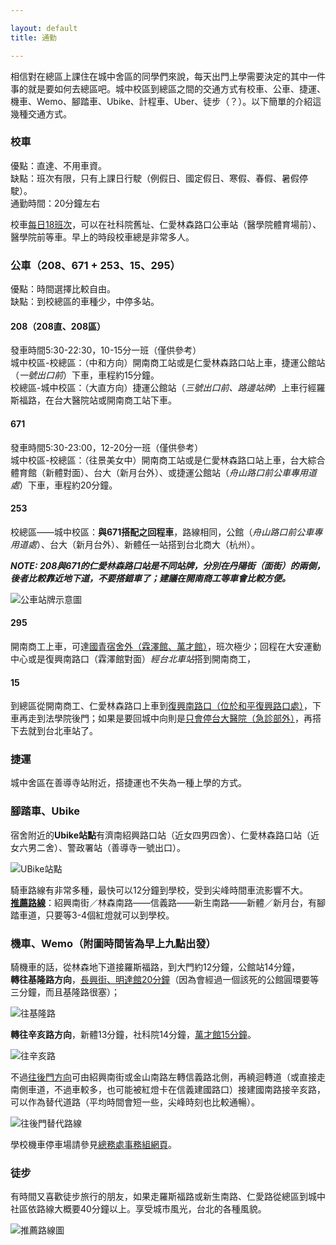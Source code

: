 ```yaml
---

layout: default  
title: 通勤

---
```


相信對在總區上課住在城中舍區的同學們來說，每天出門上學需要決定的其中一件事的就是要如何去總區吧。城中校區到總區之間的交通方式有校車、公車、捷運、機車、Wemo、腳踏車、Ubike、計程車、Uber、徒步（？）。以下簡單的介紹這幾種交通方式。
 
### 校車
優點：直達、不用車資。  
缺點：班次有限，只有上課日行駛（例假日、國定假日、寒假、春假、暑假停駛）。  
通勤時間：20分鐘左右
 
校車[每日18班次](http://general.ga.ntu.edu.tw/services/car/car3)，可以在社科院舊址、仁愛林森路口公車站（醫學院體育場前）、醫學院前等車。早上的時段校車總是非常多人。
 
### 公車（208、671 + 253、15、295）
優點：時間選擇比較自由。  
缺點：到校總區的車種少，中停多站。

#### 208（208直、208區）
發車時間5:30-22:30，10-15分一班（僅供參考）  
城中校區-校總區：（中和方向）開南商工站或是仁愛林森路口站上車，捷運公館站（*一號出口前*）下車，車程約15分鐘。  
校總區-城中校區：（大直方向）捷運公館站（*三號出口前、路邊站牌*）上車行經羅斯福路，在台大醫院站或開南商工站下車。
 
#### 671 
發車時間5:30-23:00，12-20分一班（僅供參考）  
城中校區-校總區：（往景美女中）開南商工站或是仁愛林森路口站上車，台大綜合體育館（新體對面）、台大（新月台外）、或捷運公館站（*舟山路口前公車專用道處*）下車，車程約20分鐘。

#### 253 
校總區——城中校區：**與671搭配之回程車**，路線相同，公館（*舟山路口前公車專用道處*）、台大（新月台外）、新體任一站搭到台北商大（杭州）。

***NOTE: 208與671的仁愛林森路口站是不同站牌，分別在丹陽街（面街）的兩側，後者比較靠近地下道，不要搭錯車了；建議在開南商工等車會比較方便。***

![公車站牌示意圖](https://imgur.com/2MwNU7w.png)

#### 295
開南商工上車，可達<u>國青宿舍外（霖澤館、萬才館）</u>，班次極少；回程在大安運動中心或是復興南路口（霖澤館對面）*經台北車站*搭到開南商工，

#### 15  
到總區從開南商工、仁愛林森路口上車到<u>復興南路口（位於和平復興路口處）</u>，下車再走到法學院後門；如果是要回城中向則是<u>只會停台大醫院（急診部外）</u>，再搭下去就到台北車站了。

### 捷運
城中舍區在善導寺站附近，搭捷運也不失為一種上學的方式。
 
### 腳踏車、Ubike
宿舍附近的**Ubike站點**有濟南紹興路口站（近女四男四舍）、仁愛林森路口站（近女六男二舍）、警政署站（善導寺一號出口）。  

![UBike站點](https://imgur.com/yhs6Mi2.png)

騎車路線有非常多種，最快可以12分鐘到學校，受到尖峰時間車流影響不大。  
**[推薦路線](https://goo.gl/maps/k8RbBajNJCuyaZxq5)**：紹興南街／林森南路——信義路——新生南路——新體／新月台，有腳踏車道，只要等3-4個紅燈就可以到學校。  
 
### 機車、Wemo（附圖時間皆為早上九點出發）
騎機車的話，從林森地下道接羅斯福路，到大門約12分鐘，公館站14分鐘，  
**轉往基隆路方向**，[長興街、明達館20分鐘](https://goo.gl/maps/pQ7e2z1S1LaNJyVN8)（因為會經過一個該死的公館圓環要等三分鐘，而且基隆路很塞）；  

![往基隆路](https://imgur.com/80v7HqO.png)

**轉往辛亥路方向**，新體13分鐘，社科院14分鐘，[萬才館15分鐘](https://goo.gl/maps/arw26oTzcshjMvgv5)。  

![往辛亥路](https://imgur.com/3NfI6Qx.png)

不過[往後門方向](https://goo.gl/maps/arw26oTzcshjMvgv5)可由紹興南街或金山南路左轉信義路北側，再繞迴轉道（或直接走南側車道，不過車較多，也可能被紅燈卡在信義建國路口）接建國南路接辛亥路，可以作為替代道路（平均時間會短一些，尖峰時刻也比較通暢）。  

![往後門替代路線](https://imgur.com/EgFPt8R.png)

學校機車停車場請參見[總務處事務組網頁](https://goo.gl/U8gV5S)。

### 徒步
有時間又喜歡徒步旅行的朋友，如果走羅斯福路或新生南路、仁愛路從總區到城中社區依路線大概要40分鐘以上。享受城市風光，台北的各種風貌。

![推薦路線圖](https://imgur.com/pffrSeE.png)